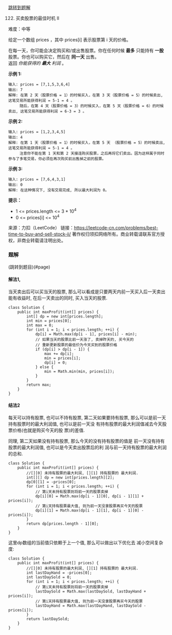 [跳转到题解](#题解)

122. 买卖股票的最佳时机 II

难度：中等

给定一个数组 prices ，其中 prices[i] 表示股票第 i 天的价格。

在每一天，你可能会决定购买和/或出售股票。你在任何时候 **最多** 只能持有 **一股** 股票。你也可以购买它，然后在 **同一天** 出售。<br>
返回 <em>你能获得的 **最大** 利润</em> 。



**示例 1:**

```
输入: prices = [7,1,5,3,6,4]
输出: 7
解释: 在第 2 天（股票价格 = 1）的时候买入，在第 3 天（股票价格 = 5）的时候卖出, 这笔交易所能获得利润 = 5-1 = 4 。
     随后，在第 4 天（股票价格 = 3）的时候买入，在第 5 天（股票价格 = 6）的时候卖出, 这笔交易所能获得利润 = 6-3 = 3 。

```


**示例 2:**

```
输入: prices = [1,2,3,4,5]
输出: 4
解释: 在第 1 天（股票价格 = 1）的时候买入，在第 5 天 （股票价格 = 5）的时候卖出, 这笔交易所能获得利润 = 5-1 = 4 。
     注意你不能在第 1 天和第 2 天接连购买股票，之后再将它们卖出。因为这样属于同时参与了多笔交易，你必须在再次购买前出售掉之前的股票。

```


**示例 3:**

```
输入: prices = [7,6,4,3,1]
输出: 0
解释: 在这种情况下, 没有交易完成, 所以最大利润为 0。
```




**提示：**

- 1 <= prices.length <= 3 * 10<sup>4</sup>
- 0 <= prices[i] <= 10<sup>4</sup>


来源：力扣（LeetCode）
链接：https://leetcode-cn.com/problems/best-time-to-buy-and-sell-stock-ii/
著作权归领扣网络所有。商业转载请联系官方授权，非商业转载请注明出处。


### 题解

(跳转到题目)(#page)

#### 解法1,

当天卖出后可以买当天的股票, 那么可以看成是只要两天内前一天买入后一天卖出能有收益时,
在后一天卖出的同时, 买入当天的股票.

```
class Solution {
    public int maxProfit(int[] prices) {
        int[] dp = new int[prices.length];
        int min = prices[0];
        int max = 0;
        for (int i = 1; i < prices.length; ++i) {
            dp[i] = Math.max(dp[i - 1], prices[i] - min);
            // 如果当天的股票比前一天涨了, 卖掉昨天的, 买今天的
            // 重新更新股票的最低价为今天买到的股票价格
            if (dp[i] > dp[i - 1]) {
                max += dp[i];
                min = prices[i];
                dp[i] = 0;
            } else {
                min = Math.min(min, prices[i]);
            }
        }
        return max;
    }
}
```

#### 结法2

每天可以持有股票, 也可以不持有股票, 第二天如果要持有股票,
那么可以是前一天持有股票时的最大利润值, 也可以是前一天没
有持有股票的最大利润值减去今天股票价格(也就是购买今天的股
票)的差值.

同理, 第二天如果没有持有股票, 那么今天的没有持有股票的值是
前一天没有持有股票的最大利润值, 也可以是今天卖出股票后的利
润与前一天持有股票的最大利润的总和.

```
class Solution {
    public int maxProfit(int[] prices) {
        //[][0] 未持有股票的最大利润, [][1] 持有股票的 最大利润.
        int[][] dp = new int[prices.length][2];
        dp[0][1] = -prices[0];
        for (int i = 1; i < prices.length; ++i) {
            // 第i天未持有股票则将前一天的股票卖掉
            dp[i][0] = Math.max(dp[i - 1][0], dp[i - 1][1] + prices[i]);
            // 第i天持有股票最大值, 则为前一天没拿股票再买今天的股票
            dp[i][1] = Math.max(dp[i - 1][1], dp[i - 1][0] - prices[i]);
        }
        return dp[prices.length - 1][0];
    }
}
```

这里dp数组的当前值只依赖于上一个值, 那么可以做出以下优化去
减小空间复杂度:

```
class Solution {
    public int maxProfit(int[] prices) {
        //[][0] 未持有股票的最大利润, [][1] 持有股票的 最大利润.
        int lastDayHand = -prices[0];
        int lastDaySold = 0;
        for (int i = 1; i < prices.length; ++i) {
            // 第i天未持有股票则将前一天的股票卖掉
            lastDaySold = Math.max(lastDaySold, lastDayHand + prices[i]);
            // 第i天持有股票最大值, 则为前一天没拿股票再买今天的股票
            lastDayHand = Math.max(lastDayHand, lastDaySold - prices[i]);
        }
        return lastDaySold;
    }
}
```
